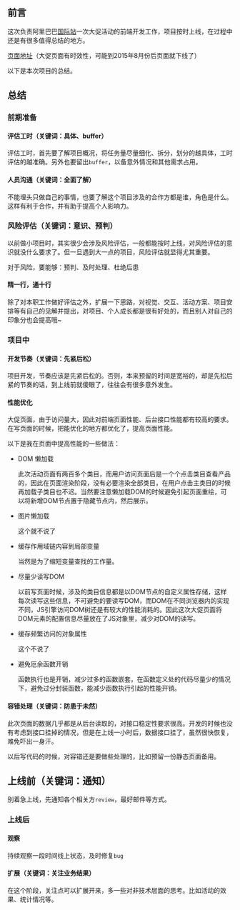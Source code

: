 
## 前言

这次负责阿里巴巴[国际站](http://www.alibaba.com/)一次大促活动的前端开发工作，项目按时上线，在过程中还是有很多值得总结的地方。

[页面地址](http://activities.alibaba.com/alibaba/summerevent.php)（大促页面有时效性，可能到2015年8月份后页面就下线了）

以下是本次项目的总结。

## 总结

### 前期准备

#### 评估工时（**关键词：具体、buffer**）

评估工时，首先要了解项目概况，将任务量尽量细化、拆分，划分的越具体，工时评估的越准确。另外也要留出`buffer`，以备意外情况和其他需求占用。

#### 人员沟通（**关键词：全面了解**）

不能埋头只做自己的事情，也要了解这个项目涉及的合作方都是谁，角色是什么。这样有利于合作，并有助于提高个人影响力。

### 风险评估（**关键词：意识、预判**）

以前做小项目时，其实很少会涉及风险评估，一般都能按时上线，对风险评估的意识就没什么要求了。但一旦遇到大一点的项目，风险评估就显得尤其重要。

对于风险，要能够：预判、及时处理、杜绝后患

#### 精一行，通十行

除了对本职工作做好评估之外，扩展一下思路，对视觉、交互、活动方案、项目安排等有自己的见解并提出，对项目、个人成长都是很有好处的，而且别人对自己的印象分也会提高哦~

### 项目中

#### 开发节奏（**关键词：先紧后松**）

项目开发，节奏应该是先紧后松的。否则，本来预留的时间是宽裕的，却是先松后紧的节奏的话，到上线前就傻眼了，往往会有很多意外发生。

#### 性能优化

大促页面，由于访问量大，因此对前端页面性能、后台接口性能都有较高的要求。在写页面的时候，把能优化的地方都优化了，提高页面性能。

以下是我在页面中提高性能的一些做法：

+	DOM 懒加载

	此次活动页面有两百多个类目，而用户访问页面后是一个个点击类目查看产品的，因此在页面渲染阶段，没有必要渲染全部类目，在用户点击主类目的时候再加载子类目也不迟。当然要注意懒加载DOM的时候避免引起页面重绘，可以将新增DOM节点置于隐藏节点内，然后展示。

+	图片懒加载

	这个就不说了

+	缓存作用域链内容到局部变量

	当然是为了缩短变量查找的工作量。

+	尽量少读写DOM

	以前写页面时候，涉及的类目信息都是以DOM节点的自定义属性存储，这样每次读写这些信息，不可避免的要读写DOM，而DOM在不同浏览器内的实现不同，JS引擎访问DOM树还是有较大的性能消耗的。因此这次大促页面将DOM元素的配置信息尽量放在了JS对象里，减少对DOM的读写。

+	缓存频繁访问的对象属性

	这个不说了

+	避免厄余函数开销

	函数执行也是开销，减少过多的函数嵌套，在函数定义处的代码尽量少的情况下，避免过分封装函数，能减少函数执行引起的性能开销。

#### 容错处理（**关键词：防患于未然**）

此次页面的数据几乎都是从后台读取的，对接口稳定性要求很高。开发的时候也没有考虑到接口挂掉的情况，但是在上线一小时后，数据接口挂了，虽然很快恢复，难免吓出一身汗。

以后写代码的时候，对容错还是要做些处理的，比如预留一份静态页面备用。

## 上线前（**关键词：通知**）

别着急上线，先通知各个相关方`review`，最好邮件等方式。

### 上线后

#### 观察

持续观察一段时间线上状态，及时修复`bug`

#### 扩展（**关键词：关注业务结果**）

在这个阶段，关注点可以扩展开来，多一些对非技术层面的思考。比如活动的效果、统计情况等。